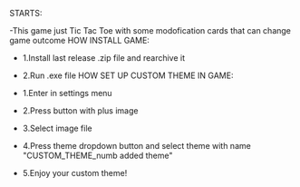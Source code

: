 STARTS:                                                                   

-This game just Tic Tac Toe with some modofication cards that can change game outcome
HOW INSTALL GAME:                                                 

- 1.Install last release .zip file and rearchive it
- 2.Run .exe file
HOW SET UP CUSTOM THEME IN GAME:
                                                                
- 1.Enter in settings menu
- 2.Press button with plus image
- 3.Select image file
- 4.Press theme dropdown button and select theme with name "CUSTOM_THEME_numb added theme"
- 5.Enjoy your custom theme!

